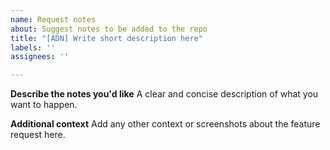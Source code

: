 ```yaml
---
name: Request notes
about: Suggest notes to be added to the repo
title: "[ADN] Write short description here"
labels: ''
assignees: ''

---
```


**Describe the notes you'd like**
A clear and concise description of what you want to happen.

**Additional context**
Add any other context or screenshots about the feature request here.
